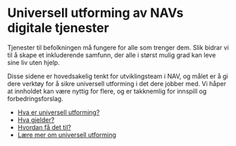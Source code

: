 # Universell utforming av NAVs digitale tjenester

<p class="typo-ingress">Tjenester til befolkningen må fungere for alle som trenger dem. Slik bidrar vi til å skape et inkluderende samfunn, der alle i størst mulig grad kan leve sine liv uten hjelp.</p>

Disse sidene er hovedsakelig tenkt for utviklingsteam i NAV, og målet er å gi dere verktøy for å sikre universell utforming i det dere jobber med.
Vi håper at innholdet kan være nyttig for flere, og er takknemlig for innspill og forbedringsforslag.

* [Hva er universell utforming?](/hva-er-uu/)
* [Hva gjelder?](/hva-gjelder/)
* [Hvordan få det til?](/hvordan-faa-det-til/)
* [Lære mer om universell utforming](/lære-mer/)
